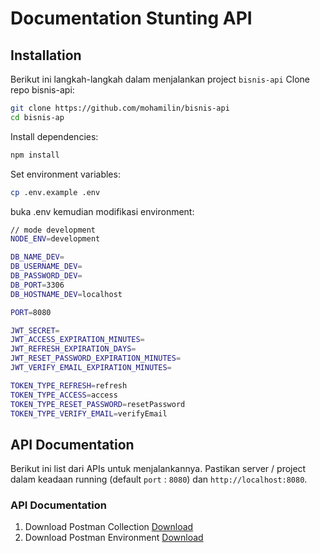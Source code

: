 # Documentation Stunting API

## Installation

Berikut ini langkah-langkah dalam menjalankan project  `bisnis-api`
Clone repo bisnis-api:

```bash
git clone https://github.com/mohamilin/bisnis-api
cd bisnis-ap
```

Install dependencies:

```bash
npm install
```

Set environment variables:

```bash
cp .env.example .env
```
buka .env kemudian modifikasi environment:
```bash
// mode development
NODE_ENV=development

DB_NAME_DEV=
DB_USERNAME_DEV=
DB_PASSWORD_DEV=
DB_PORT=3306
DB_HOSTNAME_DEV=localhost

PORT=8080

JWT_SECRET=
JWT_ACCESS_EXPIRATION_MINUTES=
JWT_REFRESH_EXPIRATION_DAYS=
JWT_RESET_PASSWORD_EXPIRATION_MINUTES=
JWT_VERIFY_EMAIL_EXPIRATION_MINUTES=

TOKEN_TYPE_REFRESH=refresh
TOKEN_TYPE_ACCESS=access
TOKEN_TYPE_RESET_PASSWORD=resetPassword
TOKEN_TYPE_VERIFY_EMAIL=verifyEmail
```

## API Documentation
Berikut ini list dari APIs untuk menjalankannya. Pastikan server / project dalam keadaan running (default `port` : `8080`) dan `http://localhost:8080`.

### API Documentation 

1. Download Postman Collection [Download]( Bisnis%20-%20Api.postman_collection.json "download")
2. Download Postman Environment [Download]( Bisnis%20-%20API.postman_environment.json "download")
